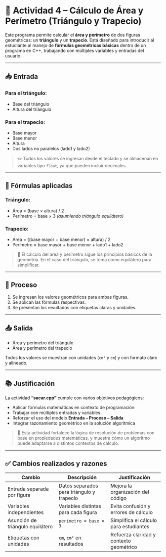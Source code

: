 # 📐 Actividad 4 – Cálculo de Área y Perímetro (Triángulo y Trapecio)

Este programa permite calcular el **área y perímetro** de dos figuras geométricas: un **triángulo** y un **trapecio**. Está diseñado para introducir al estudiante al manejo de **fórmulas geométricas básicas** dentro de un programa en C++, trabajando con múltiples variables y entradas del usuario.

---

## 📥 Entrada

### Para el triángulo:
- Base del triángulo
- Altura del triángulo

### Para el trapecio:
- Base mayor
- Base menor
- Altura
- Dos lados no paralelos (lado1 y lado2)

> ✏️ Todos los valores se ingresan desde el teclado y se almacenan en variables tipo `float`, ya que pueden incluir decimales.

---

## 📐 Fórmulas aplicadas

### Triángulo:
- Área = (base × altura) / 2
- Perímetro = base × 3 *(asumiendo triángulo equilátero)*

### Trapecio:
- Área = ((base mayor + base menor) × altura) / 2
- Perímetro = base mayor + base menor + lado1 + lado2

> 📌 El cálculo del área y perímetro sigue los principios básicos de la geometría. En el caso del triángulo, se toma como equilátero para simplificar.

---

## 🔁 Proceso

1. Se ingresan los valores geométricos para ambas figuras.
2. Se aplican las fórmulas respectivas.
3. Se presentan los resultados con etiquetas claras y unidades.

---

## 📤 Salida

- Área y perímetro del triángulo
- Área y perímetro del trapecio

Todos los valores se muestran con unidades (`cm²` y `cm`) y con formato claro y alineado.

---

## 📚 Justificación

La actividad **“sacar.cpp”** cumple con varios objetivos pedagógicos:

- Aplicar fórmulas matemáticas en contexto de programación
- Trabajar con múltiples entradas y variables
- Reforzar el uso del modelo **Entrada – Proceso – Salida**
- Integrar razonamiento geométrico en la solución algorítmica

> 🧠 Esta actividad fortalece la lógica de resolución de problemas con base en propiedades matemáticas, y muestra cómo un algoritmo puede adaptarse a distintos contextos de cálculo.

---

## ✅ Cambios realizados y razones

| Cambio | Descripción | Justificación |
|--------|-------------|---------------|
| Entrada separada por figura | Datos separados para triángulo y trapecio | Mejora la organización del código |
| Variables independientes | Variables distintas para cada figura | Evita confusión y errores de cálculo |
| Asunción de triángulo equilátero | `perímetro = base × 3` | Simplifica el cálculo para estudiantes |
| Etiquetas con unidades | `cm`, `cm²` en resultados | Refuerza claridad y contexto geométrico |
